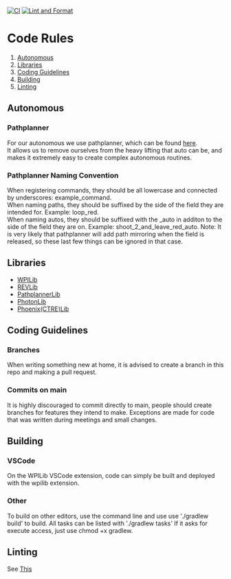 [![CI](https://github.com/HeightsBytes/robot-24/actions/workflows/build.yml/badge.svg)](https://github.com/HeightsBytes/robot-24/actions/workflows/build.yml) [![Lint and Format](https://github.com/HeightsBytes/robot-24/actions/workflows/format.yml/badge.svg)](https://github.com/HeightsBytes/robot-24/actions/workflows/format.yml)

# Code Rules
1. [Autonomous](#autonomous)    
2. [Libraries](#libraries)
3. [Coding Guidelines](#coding-guidelines)
4. [Building](#building)
5. [Linting](#linting)

## Autonomous
### Pathplanner
For our autonomous we use pathplanner, which can be found [here](https://github.com/mjansen4857/pathplanner).  
It allows us to remove ourselves from the heavy lifting that auto can be, and makes it extremely easy to create complex autonomous routines. 

### Pathplanner Naming Convention
When registering commands, they should be all lowercase and connected by underscores: example_command.  
When naming paths, they should be suffixed by the side of the field they are intended for. Example: loop_red.  
When naming autos, they should be suffixed with the \_auto in additon to the side of the field they are on. Example: shoot_2_and_leave_red_auto. 
Note: It is very likely that pathplanner will add path mirroring when the field is released, so these last few things can be ignored in that case. 

## Libraries
- [WPILib](https://docs.wpilib.org/en/stable/index.html)
- [REVLib](https://docs.revrobotics.com/sparkmax/software-resources/spark-max-api-information)
- [PathplannerLib](https://github.com/mjansen4857/pathplanner/wiki)
- [PhotonLib](https://docs.photonvision.org/en/latest/)
- [Phoenix(CTRE)Lib](https://pro.docs.ctr-electronics.com/en/latest/docs/yearly-changes/yearly-changelog.html)

## Coding Guidelines
### Branches
When writing something new at home, it is advised to create a branch in this repo and making a pull request.

### Commits on main
It is highly discouraged to commit directly to main, people should create branches for features they intend to make. Exceptions are made for code that was written during meetings and small changes. 

## Building 
### VSCode
On the WPILib VSCode extension, code can simply be built and deployed with the wpilib extension. 

### Other
To build on other editors, use the command line and use use './gradlew build' to build. All tasks can be listed with './gradlew tasks'
If it asks for execute access, just use chmod +x gradlew. 

## Linting
See [This](https://docs.wpilib.org/en/stable/docs/software/advanced-gradlerio/code-formatting.html)
